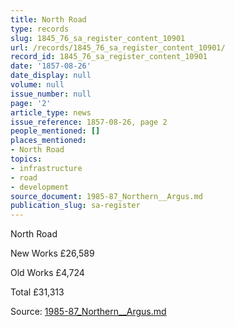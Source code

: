 ```yaml
---
title: North Road
type: records
slug: 1845_76_sa_register_content_10901
url: /records/1845_76_sa_register_content_10901/
record_id: 1845_76_sa_register_content_10901
date: '1857-08-26'
date_display: null
volume: null
issue_number: null
page: '2'
article_type: news
issue_reference: 1857-08-26, page 2
people_mentioned: []
places_mentioned:
- North Road
topics:
- infrastructure
- road
- development
source_document: 1985-87_Northern__Argus.md
publication_slug: sa-register
---
```


North Road

New Works	£26,589

Old Works	£4,724

Total	£31,313

Source: [1985-87_Northern__Argus.md](/downloads/markdown/1985-87_Northern__Argus.md)
